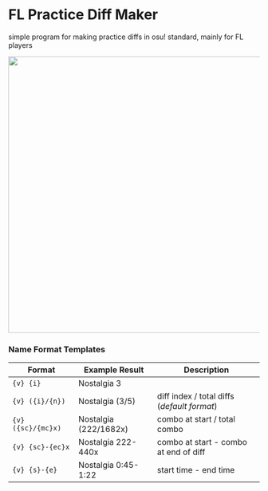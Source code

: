 # FL Practice Diff Maker
simple program for making practice diffs in osu! standard, mainly for FL players

<img src="https://user-images.githubusercontent.com/76718358/125244362-3e7ce180-e2bd-11eb-8619-5a0e575388a8.png" width="555">

### Name Format Templates
Format | Example Result | Description
------------ | ------------- | -------------
`{v} {i}` | Nostalgia 3 |
`{v} ({i}/{n})` | Nostalgia (3/5) | diff index / total diffs (*default format*)
`{v} ({sc}/{mc}x)` | Nostalgia (222/1682x) | combo at start / total combo
`{v} {sc}-{ec}x` | Nostalgia 222-440x | combo at start - combo at end of diff
`{v} {s}-{e}` | Nostalgia 0:45-1:22 | start time - end time
